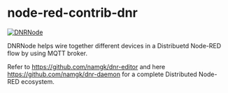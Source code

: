 # node-red-contrib-dnr

[![DNRNode](https://github.com/namgk/node-red-contrib-dnr/raw/master/dnrnode.png)](#features)

DNRNode helps wire together different devices in a Distribuetd Node-RED flow by using MQTT broker.

Refer to <https://github.com/namgk/dnr-editor> and here <https://github.com/namgk/dnr-daemon> for a complete Distributed Node-RED ecosystem.
